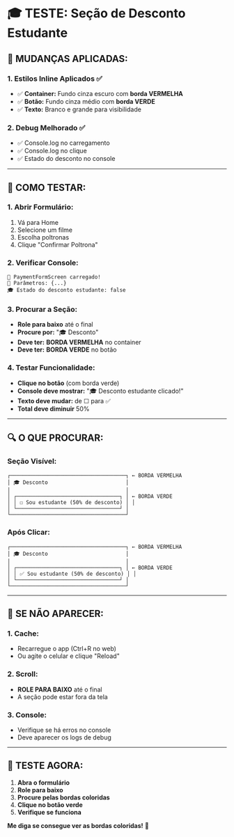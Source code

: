 # 🎓 TESTE: Seção de Desconto Estudante

## 🚨 **MUDANÇAS APLICADAS:**

### **1. Estilos Inline Aplicados** ✅
- ✅ **Container:** Fundo cinza escuro com **borda VERMELHA**
- ✅ **Botão:** Fundo cinza médio com **borda VERDE**
- ✅ **Texto:** Branco e grande para visibilidade

### **2. Debug Melhorado** ✅
- ✅ Console.log no carregamento
- ✅ Console.log no clique
- ✅ Estado do desconto no console

---

## 🎯 **COMO TESTAR:**

### **1. Abrir Formulário:**
1. Vá para Home
2. Selecione um filme
3. Escolha poltronas
4. Clique "Confirmar Poltrona"

### **2. Verificar Console:**
```
🎯 PaymentFormScreen carregado!
📱 Parâmetros: {...}
🎓 Estado do desconto estudante: false
```

### **3. Procurar a Seção:**
- **Role para baixo** até o final
- **Procure por:** "🎓 Desconto"
- **Deve ter:** **BORDA VERMELHA** no container
- **Deve ter:** **BORDA VERDE** no botão

### **4. Testar Funcionalidade:**
- **Clique no botão** (com borda verde)
- **Console deve mostrar:** "🎓 Desconto estudante clicado!"
- **Texto deve mudar:** de ☐ para ✅
- **Total deve diminuir** 50%

---

## 🔍 **O QUE PROCURAR:**

### **Seção Visível:**
```
┌─────────────────────────────────────┐ ← BORDA VERMELHA
│ 🎓 Desconto                         │
│                                     │
│ ┌─────────────────────────────────┐ │ ← BORDA VERDE
│ │ ☐ Sou estudante (50% de desconto) │ │
│ └─────────────────────────────────┘ │
└─────────────────────────────────────┘
```

### **Após Clicar:**
```
┌─────────────────────────────────────┐ ← BORDA VERMELHA
│ 🎓 Desconto                         │
│                                     │
│ ┌─────────────────────────────────┐ │ ← BORDA VERDE
│ │ ✅ Sou estudante (50% de desconto) │ │
│ └─────────────────────────────────┘ │
└─────────────────────────────────────┘
```

---

## 🚨 **SE NÃO APARECER:**

### **1. Cache:**
- Recarregue o app (Ctrl+R no web)
- Ou agite o celular e clique "Reload"

### **2. Scroll:**
- **ROLE PARA BAIXO** até o final
- A seção pode estar fora da tela

### **3. Console:**
- Verifique se há erros no console
- Deve aparecer os logs de debug

---

## 📱 **TESTE AGORA:**

1. **Abra o formulário**
2. **Role para baixo**
3. **Procure pelas bordas coloridas**
4. **Clique no botão verde**
5. **Verifique se funciona**

**Me diga se consegue ver as bordas coloridas!** 🎨
